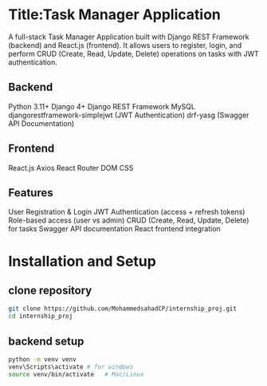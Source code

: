 # Title:Task Manager Application

A full-stack Task Manager Application built with Django REST Framework (backend) and React.js (frontend).
It allows users to register, login, and perform CRUD (Create, Read, Update, Delete) operations on tasks with JWT authentication.

## Backend
Python 3.11+
Django 4+
Django REST Framework
MySQL
djangorestframework-simplejwt (JWT Authentication)
drf-yasg (Swagger API Documentation)

## Frontend
React.js 
Axios
React Router DOM
CSS 

## Features
User Registration & Login
JWT Authentication (access + refresh tokens)
Role-based access (user vs admin)
CRUD (Create, Read, Update, Delete) for tasks
Swagger API documentation
React frontend integration



# Installation and Setup

## clone repository
```bash 
git clone https://github.com/MohammedsahadCP/internship_proj.git
cd internship_proj
``` 


## backend setup
```bash
python -m venv venv
venv\Scripts\activate # for windows
source venv/bin/activate   # Mac/Linux
```